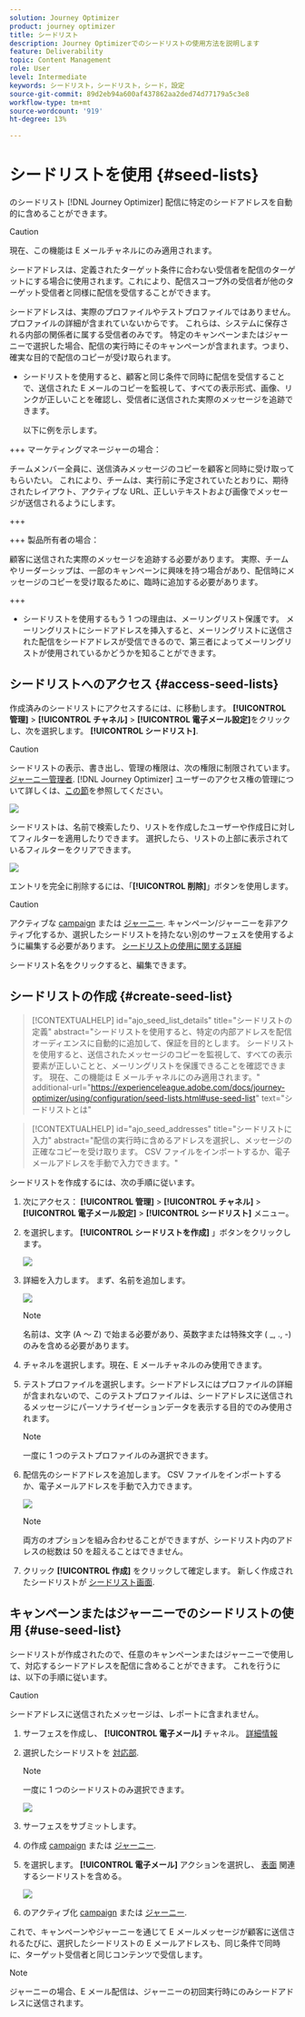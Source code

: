 ```yaml
---
solution: Journey Optimizer
product: journey optimizer
title: シードリスト
description: Journey Optimizerでのシードリストの使用方法を説明します
feature: Deliverability
topic: Content Management
role: User
level: Intermediate
keywords: シードリスト，シードリスト，シード，設定
source-git-commit: 89d2eb94a600af437862aa2ded74d77179a5c3e8
workflow-type: tm+mt
source-wordcount: '919'
ht-degree: 13%

---
```


# シードリストを使用 {#seed-lists}

のシードリスト [!DNL Journey Optimizer] 配信に特定のシードアドレスを自動的に含めることができます。

>[!CAUTION]
>
>現在、この機能は E メールチャネルにのみ適用されます。

シードアドレスは、定義されたターゲット条件に合わない受信者を配信のターゲットにする場合に使用されます。これにより、配信スコープ外の受信者が他のターゲット受信者と同様に配信を受信することができます。

シードアドレスは、実際のプロファイルやテストプロファイルではありません。プロファイルの詳細が含まれていないからです。 これらは、システムに保存される内部の関係者に属する受信者のみです。 特定のキャンペーンまたはジャーニーで選択した場合、配信の実行時にそのキャンペーンが含まれます。つまり、確実な目的で配信のコピーが受け取られます。

* シードリストを使用すると、顧客と同じ条件で同時に配信を受信することで、送信された E メールのコピーを監視して、すべての表示形式、画像、リンクが正しいことを確認し、受信者に送信された実際のメッセージを追跡できます。

  以下に例を示します。

+++ マーケティングマネージャーの場合：

  チームメンバー全員に、送信済みメッセージのコピーを顧客と同時に受け取ってもらいたい。 これにより、チームは、実行前に予定されていたとおりに、期待されたレイアウト、アクティブな URL、正しいテキストおよび画像でメッセージが送信されるようにします。

+++

+++ 製品所有者の場合：

  顧客に送信された実際のメッセージを追跡する必要があります。 実際、チームやリーダーシップは、一部のキャンペーンに興味を持つ場合があり、配信時にメッセージのコピーを受け取るために、臨時に追加する必要があります。

+++

* シードリストを使用するもう 1 つの理由は、メーリングリスト保護です。 メーリングリストにシードアドレスを挿入すると、メーリングリストに送信された配信をシードアドレスが受信できるので、第三者によってメーリングリストが使用されているかどうかを知ることができます。

## シードリストへのアクセス {#access-seed-lists}

作成済みのシードリストにアクセスするには、に移動します。 **[!UICONTROL 管理]** > **[!UICONTROL チャネル]** > **[!UICONTROL 電子メール設定]**&#x200B;をクリックし、次を選択します。 **[!UICONTROL シードリスト]**.

>[!CAUTION]
>
>シードリストの表示、書き出し、管理の権限は、次の権限に制限されています。 [ジャーニー管理者](../administration/ootb-product-profiles.md#journey-administrator). [!DNL Journey Optimizer] ユーザーのアクセス権の管理について詳しくは、[この節](../administration/permissions-overview.md)を参照してください。

![](assets/seed-list-access.png)

シードリストは、名前で検索したり、リストを作成したユーザーや作成日に対してフィルターを適用したりできます。 選択したら、リストの上部に表示されているフィルターをクリアできます。

![](assets/seed-list-filtering.png)

エントリを完全に削除するには、「**[!UICONTROL 削除]**」ボタンを使用します。

>[!CAUTION]
>
>アクティブな [campaign](../campaigns/review-activate-campaign.md) または [ジャーニー](../building-journeys/publishing-the-journey.md). キャンペーン/ジャーニーを非アクティブ化するか、選択したシードリストを持たない別のサーフェスを使用するように編集する必要があります。 [シードリストの使用に関する詳細](#use-seed-list)

シードリスト名をクリックすると、編集できます。 <!--Use the **[!UICONTROL Edit]** button to edit a seed list.-->

## シードリストの作成 {#create-seed-list}

>[!CONTEXTUALHELP]
>id="ajo_seed_list_details"
>title="シードリストの定義"
>abstract="シードリストを使用すると、特定の内部アドレスを配信オーディエンスに自動的に追加して、保証を目的とします。 シードリストを使用すると、送信されたメッセージのコピーを監視して、すべての表示要素が正しいことと、メーリングリストを保護できることを確認できます。 現在、この機能は E メールチャネルにのみ適用されます。"
>additional-url="https://experienceleague.adobe.com/docs/journey-optimizer/using/configuration/seed-lists.html#use-seed-list" text="シードリストとは"

>[!CONTEXTUALHELP]
>id="ajo_seed_addresses"
>title="シードリストに入力"
>abstract="配信の実行時に含めるアドレスを選択し、メッセージの正確なコピーを受け取ります。 CSV ファイルをインポートするか、電子メールアドレスを手動で入力できます。"

シードリストを作成するには、次の手順に従います。

1. 次にアクセス： **[!UICONTROL 管理]** > **[!UICONTROL チャネル]** > **[!UICONTROL 電子メール設定]** > **[!UICONTROL シードリスト]** メニュー。

1. を選択します。 **[!UICONTROL シードリストを作成]** 」ボタンをクリックします。

   ![](assets/seed-list-create-button.png)

1. 詳細を入力します。 まず、名前を追加します。

   ![](assets/seed-list-details.png)

   >[!NOTE]
   >
   >名前は、文字 (A ～ Z) で始まる必要があり、英数字または特殊文字 ( _, ., -) のみを含める必要があります。

1. チャネルを選択します。現在、E メールチャネルのみ使用できます。

1. テストプロファイルを選択します。シードアドレスにはプロファイルの詳細が含まれないので、このテストプロファイルは、シードアドレスに送信されるメッセージにパーソナライゼーションデータを表示する目的でのみ使用されます。

   >[!NOTE]
   >
   >一度に 1 つのテストプロファイルのみ選択できます。

1. 配信先のシードアドレスを追加します。 CSV ファイルをインポートするか、電子メールアドレスを手動で入力できます。

   ![](assets/seed-list-email-addresses.png)

   >[!NOTE]
   >
   >両方のオプションを組み合わせることができますが、シードリスト内のアドレスの総数は 50 を超えることはできません。

1. クリック **[!UICONTROL 作成]** をクリックして確定します。 新しく作成されたシードリストが [シードリスト画面](#access-seed-lists).

## キャンペーンまたはジャーニーでのシードリストの使用 {#use-seed-list}

シードリストが作成されたので、任意のキャンペーンまたはジャーニーで使用して、対応するシードアドレスを配信に含めることができます。 これを行うには、以下の手順に従います。

>[!CAUTION]
>
>シードアドレスに送信されたメッセージは、レポートに含まれません。

1. サーフェスを作成し、 **[!UICONTROL 電子メール]** チャネル。 [詳細情報](../email/email-settings.md)

1. 選択したシードリストを [対応部](../email/email-settings.md#seed-list).

   >[!NOTE]
   >
   >一度に 1 つのシードリストのみ選択できます。

   ![](assets/seed-list-surface.png)

1. サーフェスをサブミットします。

1. の作成 [campaign](../campaigns/create-campaign.md) または [ジャーニー](../building-journeys/journey-gs.md).

1. を選択します。 **[!UICONTROL 電子メール]** アクションを選択し、 [表面](channel-surfaces.md) 関連するシードリストを含める。

   ![](assets/seed-list-campaign-email.png)

1. のアクティブ化 [campaign](../campaigns/review-activate-campaign.md) または [ジャーニー](../building-journeys/publishing-the-journey.md).

これで、キャンペーンやジャーニーを通じて E メールメッセージが顧客に送信されるたびに、選択したシードリストの E メールアドレスも、同じ条件で同時に、ターゲット受信者と同じコンテンツで受信します。

>[!NOTE]
>
>ジャーニーの場合、E メール配信は、ジャーニーの初回実行時にのみシードアドレスに送信されます。

